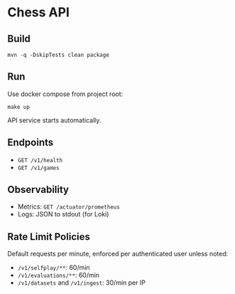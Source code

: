 # Chess API

## Build
```
mvn -q -DskipTests clean package
```

## Run
Use docker compose from project root:
```
make up
```
API service starts automatically.

## Endpoints
- `GET /v1/health`
- `GET /v1/games`

## Observability
- Metrics: `GET /actuator/prometheus`
- Logs: JSON to stdout (for Loki)

## Rate Limit Policies
Default requests per minute, enforced per authenticated user unless noted:

- `/v1/selfplay/**`: 60/min
- `/v1/evaluations/**`: 60/min
- `/v1/datasets` and `/v1/ingest`: 30/min per IP
